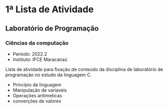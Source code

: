 # 1ª Lista de Atividade
## Laboratório de Programação
### Ciências da computação

- Período: 2022.2
- Instituto: IFCE Maracanaú

Lista de atividade para fixação de conteúdo da disciplina de laboratório de programação no estudo da linguagem C.

- Princípio da linguagem
- Manipulação de variaveis
- Operações aritimeticas
- converções de valores
